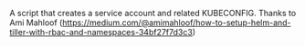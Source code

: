 A script that creates a service account and related KUBECONFIG.
Thanks to Ami Mahloof (https://medium.com/@amimahloof/how-to-setup-helm-and-tiller-with-rbac-and-namespaces-34bf27f7d3c3)
